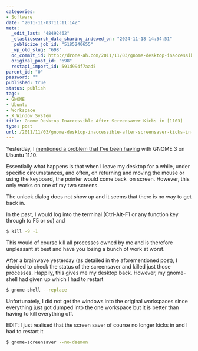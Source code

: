 ```yaml
---
categories:
- Software
date: "2011-11-03T11:11:14Z"
meta:
  _edit_last: "48492462"
  _elasticsearch_data_sharing_indexed_on: "2024-11-18 14:54:51"
  _publicize_job_id: "5185240655"
  _wp_old_slug: "698"
  oc_commit_id: http://drone-ah.com/2011/11/03/gnome-desktop-inaccessible-after-screensaver-kicks-in-1103/1320318677
  original_post_id: "698"
  restapi_import_id: 591d994f7aad5
parent_id: "0"
password: ""
published: true
status: publish
tags:
- GNOME
- Ubuntu
- Workspace
- X Window System
title: Gnome Desktop Inaccessible After Screensaver Kicks in [1103]
type: post
url: /2011/11/03/gnome-desktop-inaccessible-after-screensaver-kicks-in-1103/
---
```


Yesterday, I
[mentioned a problem that I\'ve been having](http://drone-ah.com/2011/11/02/saving-your-workspace-window-configuration-in-linux-1102/ "Saving your workspace window configuration in Linux [1102]")
with GNOME 3 on Ubuntu 11.10.

Essentially what happens is that when I leave my desktop for a while, under
specific circumstances, and often, on returning and moving the mouse or using
the keyboard, the pointer would come back  on screen. However, this only works
on one of my two screens.

The unlock dialog does not show up and it seems that there is no way to get back
in.

In the past, I would log into the terminal (Ctrl-Alt-F1 or any function key
through to F5 or so) and

```bash
$ kill -9 -1
```

<!--more-->

This would of course kill all processes owned by me and is therefore unpleasant
at best and have you losing a bunch of work at worst.

After a brainwave yesterday (as detailed in the aforementioned post), I decided
to check the status of the screensaver and killed just those processes. Happily,
this gives me my desktop back. However, my gnome-shell had given up which I had
to restart

```bash
$ gnome-shell --replace
```

Unfortunately, I did not get the windows into the original workspaces since
everything just got dumped into the one workspace but it is better than having
to kill everything off.

EDIT: I just realised that the screen saver of course no longer kicks in and I
had to restart it

```bash
$ gnome-screensaver --no-daemon
```

